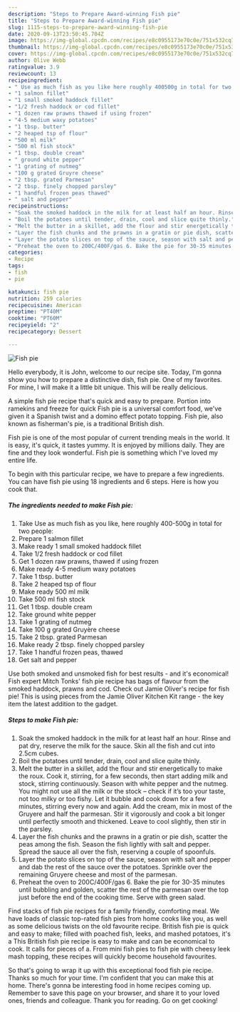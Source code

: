 ```yaml
---
description: "Steps to Prepare Award-winning Fish pie"
title: "Steps to Prepare Award-winning Fish pie"
slug: 1115-steps-to-prepare-award-winning-fish-pie
date: 2020-09-13T23:50:45.704Z
image: https://img-global.cpcdn.com/recipes/e8c0955173e70c0e/751x532cq70/fish-pie-recipe-main-photo.jpg
thumbnail: https://img-global.cpcdn.com/recipes/e8c0955173e70c0e/751x532cq70/fish-pie-recipe-main-photo.jpg
cover: https://img-global.cpcdn.com/recipes/e8c0955173e70c0e/751x532cq70/fish-pie-recipe-main-photo.jpg
author: Olive Webb
ratingvalue: 3.9
reviewcount: 13
recipeingredient:
- " Use as much fish as you like here roughly 400500g in total for two people"
- "1 salmon fillet"
- "1 small smoked haddock fillet"
- "1/2 fresh haddock or cod fillet"
- "1 dozen raw prawns thawed if using frozen"
- "4-5 medium waxy potatoes"
- "1 tbsp. butter"
- "2 heaped tsp of flour"
- "500 ml milk"
- "500 ml fish stock"
- "1 tbsp. double cream"
- " ground white pepper"
- "1 grating of nutmeg"
- "100 g grated Gruyre cheese"
- "2 tbsp. grated Parmesan"
- "2 tbsp. finely chopped parsley"
- "1 handful frozen peas thawed"
- " salt and pepper"
recipeinstructions:
- "Soak the smoked haddock in the milk for at least half an hour. Rinse and pat dry, reserve the milk for the sauce. Skin all the fish and cut into 2.5cm cubes."
- "Boil the potatoes until tender, drain, cool and slice quite thinly."
- "Melt the butter in a skillet, add the flour and stir energetically to make the roux. Cook it, stirring, for a few seconds, then start adding milk and stock, stirring continuously. Season with white pepper and the nutmeg. You might not use all the milk or the stock – check if it’s too your taste, not too milky or too fishy. Let it bubble and cook down for a few minutes, stirring every now and again. Add the cream, mix in most of the Gruyere and half the parmesan. Stir it vigorously and cook a bit longer until perfectly smooth and thickened. Leave to cool slightly, then stir in the parsley."
- "Layer the fish chunks and the prawns in a gratin or pie dish, scatter the peas among the fish. Season the fish lightly with salt and pepper. Spread the sauce all over the fish, reserving a couple of spoonfuls."
- "Layer the potato slices on top of the sauce, season with salt and pepper and dab the rest of the sauce over the potatoes. Sprinkle over the remaining Gruyere cheese and most of the parmesan."
- "Preheat the oven to 200C/400F/gas 6. Bake the pie for 30-35 minutes until bubbling and golden, scatter the rest of the parmesan over the top just before the end of the cooking time. Serve with green salad."
categories:
- Recipe
tags:
- fish
- pie

katakunci: fish pie 
nutrition: 259 calories
recipecuisine: American
preptime: "PT40M"
cooktime: "PT60M"
recipeyield: "2"
recipecategory: Dessert

---
```



![Fish pie](https://img-global.cpcdn.com/recipes/e8c0955173e70c0e/751x532cq70/fish-pie-recipe-main-photo.jpg)

Hello everybody, it is John, welcome to our recipe site. Today, I'm gonna show you how to prepare a distinctive dish, fish pie. One of my favorites. For mine, I will make it a little bit unique. This will be really delicious.

A simple fish pie recipe that&#39;s quick and easy to prepare. Portion into ramekins and freeze for quick Fish pie is a universal comfort food, we&#39;ve given it a Spanish twist and a domino effect potato topping. Fish pie, also known as fisherman&#39;s pie, is a traditional British dish.

Fish pie is one of the most popular of current trending meals in the world. It is easy, it's quick, it tastes yummy. It is enjoyed by millions daily. They are fine and they look wonderful. Fish pie is something which I've loved my entire life.


To begin with this particular recipe, we have to prepare a few ingredients. You can have fish pie using 18 ingredients and 6 steps. Here is how you cook that.

<!--inarticleads1-->

##### The ingredients needed to make Fish pie:

1. Take  Use as much fish as you like, here roughly 400-500g in total for two people:
1. Prepare 1 salmon fillet
1. Make ready 1 small smoked haddock fillet
1. Take 1/2 fresh haddock or cod fillet
1. Get 1 dozen raw prawns, thawed if using frozen
1. Make ready 4-5 medium waxy potatoes
1. Take 1 tbsp. butter
1. Take 2 heaped tsp of flour
1. Make ready 500 ml milk
1. Take 500 ml fish stock
1. Get 1 tbsp. double cream
1. Take  ground white pepper
1. Take 1 grating of nutmeg
1. Take 100 g grated Gruyère cheese
1. Take 2 tbsp. grated Parmesan
1. Make ready 2 tbsp. finely chopped parsley
1. Take 1 handful frozen peas, thawed
1. Get  salt and pepper


Use both smoked and unsmoked fish for best results - and it&#39;s economical! Fish expert Mitch Tonks&#39; fish pie recipe has bags of flavour from the smoked haddock, prawns and cod. Check out Jamie Oliver&#39;s recipe for fish pie! This is using pieces from the Jamie Oliver Kitchen Kit range - the key item the latest addition to the gadget. 

<!--inarticleads2-->

##### Steps to make Fish pie:

1. Soak the smoked haddock in the milk for at least half an hour. Rinse and pat dry, reserve the milk for the sauce. Skin all the fish and cut into 2.5cm cubes.
1. Boil the potatoes until tender, drain, cool and slice quite thinly.
1. Melt the butter in a skillet, add the flour and stir energetically to make the roux. Cook it, stirring, for a few seconds, then start adding milk and stock, stirring continuously. Season with white pepper and the nutmeg. You might not use all the milk or the stock – check if it’s too your taste, not too milky or too fishy. Let it bubble and cook down for a few minutes, stirring every now and again. Add the cream, mix in most of the Gruyere and half the parmesan. Stir it vigorously and cook a bit longer until perfectly smooth and thickened. Leave to cool slightly, then stir in the parsley.
1. Layer the fish chunks and the prawns in a gratin or pie dish, scatter the peas among the fish. Season the fish lightly with salt and pepper. Spread the sauce all over the fish, reserving a couple of spoonfuls.
1. Layer the potato slices on top of the sauce, season with salt and pepper and dab the rest of the sauce over the potatoes. Sprinkle over the remaining Gruyere cheese and most of the parmesan.
1. Preheat the oven to 200C/400F/gas 6. Bake the pie for 30-35 minutes until bubbling and golden, scatter the rest of the parmesan over the top just before the end of the cooking time. Serve with green salad.


Find stacks of fish pie recipes for a family friendly, comforting meal. We have loads of classic top-rated fish pies from home cooks like you, as well as some delicious twists on the old favourite recipe. British fish pie is quick and easy to make; filled with poached fish, leeks, and mashed potatoes, it&#39;s a This British fish pie recipe is easy to make and can be economical to cook. It calls for pieces of a. From mini fish pies to fish pie with cheesy leek mash topping, these recipes will quickly become household favourites. 

So that's going to wrap it up with this exceptional food fish pie recipe. Thanks so much for your time. I'm confident that you can make this at home. There's gonna be interesting food in home recipes coming up. Remember to save this page on your browser, and share it to your loved ones, friends and colleague. Thank you for reading. Go on get cooking!
